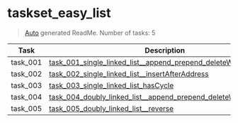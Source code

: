 # taskset_easy_list

> [Auto](https://github.com/codeaprendiz/learn_fullstack/blob/main/home/php/intermediate/taskset_intermediate_php/task_004_createGlobalMarkdownTable/generate-readme.php) generated ReadMe. Number of tasks: 5

| Task     | Description                                                                                                                                              |
|----------|----------------------------------------------------------------------------------------------------------------------------------------------------------|
| task_001 | [task_001_single_linked_list__append_prepend_deleteWithValue_print](taskset_easy_list/task_001_single_linked_list__append_prepend_deleteWithValue_print) |
| task_002 | [task_002_single_linked_list__insertAfterAddress](taskset_easy_list/task_002_single_linked_list__insertAfterAddress)                                     |
| task_003 | [task_003_single_linked_list_hasCycle](taskset_easy_list/task_003_single_linked_list_hasCycle)                                                           |
| task_004 | [task_004_doubly_linked_list__append_prepend_deleteWithValue_print](taskset_easy_list/task_004_doubly_linked_list__append_prepend_deleteWithValue_print) |
| task_005 | [task_005_doubly_linked_list__reverse](taskset_easy_list/task_005_doubly_linked_list__reverse)                                                           |
